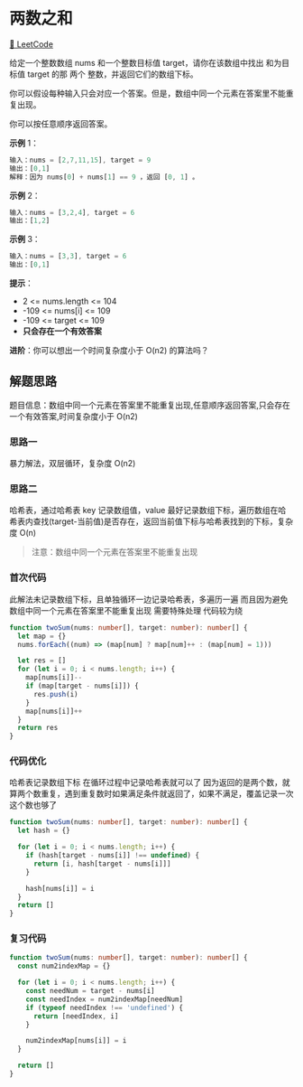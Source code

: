 # 两数之和

[🔗 LeetCode](https://leetcode.cn/problems/two-sum/)

给定一个整数数组 nums 和一个整数目标值 target，请你在该数组中找出 和为目标值 target 的那 两个 整数，并返回它们的数组下标。

你可以假设每种输入只会对应一个答案。但是，数组中同一个元素在答案里不能重复出现。

你可以按任意顺序返回答案。

**示例** 1：

```js
输入：nums = [2,7,11,15], target = 9
输出：[0,1]
解释：因为 nums[0] + nums[1] == 9 ，返回 [0, 1] 。
```

**示例** 2：

```js
输入：nums = [3,2,4], target = 6
输出：[1,2]
```

**示例** 3：

```js
输入：nums = [3,3], target = 6
输出：[0,1]
```

**提示**：

- 2 <= nums.length <= 104
- -109 <= nums[i] <= 109
- -109 <= target <= 109
- **只会存在一个有效答案**

**进阶**：你可以想出一个时间复杂度小于 O(n2) 的算法吗？

## 解题思路

题目信息：数组中同一个元素在答案里不能重复出现,任意顺序返回答案,只会存在一个有效答案,时间复杂度小于 O(n2)

### 思路一

暴力解法，双层循环，复杂度 O(n2)

### 思路二

哈希表，通过哈希表 key 记录数组值，value 最好记录数组下标，遍历数组在哈希表内查找(target-当前值)是否存在，返回当前值下标与哈希表找到的下标，复杂度 O(n)

> 注意：数组中同一个元素在答案里不能重复出现

### 首次代码

此解法未记录数组下标，且单独循环一边记录哈希表，多遍历一遍
而且因为避免 数组中同一个元素在答案里不能重复出现 需要特殊处理
代码较为绕

```ts
function twoSum(nums: number[], target: number): number[] {
  let map = {}
  nums.forEach((num) => (map[num] ? map[num]++ : (map[num] = 1)))

  let res = []
  for (let i = 0; i < nums.length; i++) {
    map[nums[i]]--
    if (map[target - nums[i]]) {
      res.push(i)
    }
    map[nums[i]]++
  }
  return res
}
```

### 代码优化

哈希表记录数组下标
在循环过程中记录哈希表就可以了
因为返回的是两个数，就算两个数重复，遇到重复数时如果满足条件就返回了，如果不满足，覆盖记录一次这个数也够了

```ts
function twoSum(nums: number[], target: number): number[] {
  let hash = {}

  for (let i = 0; i < nums.length; i++) {
    if (hash[target - nums[i]] !== undefined) {
      return [i, hash[target - nums[i]]]
    }

    hash[nums[i]] = i
  }
  return []
}
```

### 复习代码

```ts
function twoSum(nums: number[], target: number): number[] {
  const num2indexMap = {}

  for (let i = 0; i < nums.length; i++) {
    const needNum = target - nums[i]
    const needIndex = num2indexMap[needNum]
    if (typeof needIndex !== 'undefined') {
      return [needIndex, i]
    }

    num2indexMap[nums[i]] = i
  }

  return []
}
```
